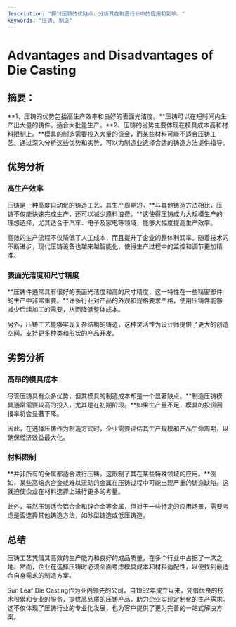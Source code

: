 ```yaml
---
description: "探讨压铸的优缺点，分析其在制造行业中的应用和影响。"
keywords: "压铸, 制造"
---
```

# Advantages and Disadvantages of Die Casting

## 摘要：

**1、压铸的优势包括高生产效率和良好的表面光洁度。**压铸可以在短时间内生产出大量的铸件，适合大批量生产。**2、压铸的劣势主要体现在模具成本高和材料限制上。**模具的制造需要投入大量的资金，而某些材料可能不适合压铸工艺。通过深入分析这些优势和劣势，可以为制造业选择合适的铸造方法提供指导。

## 优势分析

### 高生产效率

压铸是一种高度自动化的铸造工艺，其生产周期短。**与其他铸造方法相比，压铸不仅能快速完成生产，还可以减少原料浪费。**这使得压铸成为大规模生产的理想选择，尤其适合于汽车、电子及家电等领域，能够大幅度提高生产效率。

高效的生产流程不仅降低了人工成本，而且提升了企业的整体利润率。随着技术的不断进步，现代压铸设备也越来越智能化，使得生产过程中的监控和调节更加精准。

### 表面光洁度和尺寸精度

**压铸件通常具有很好的表面光洁度和高的尺寸精度，这一特性在一些精密部件的生产中非常重要。**许多行业对产品的外观和规格要求严格，使用压铸件能够减少后续加工的需要，从而降低整体成本。

另外，压铸工艺能够实现复杂结构的铸造，这种灵活性为设计师提供了更大的创造空间，支持更多种类和形状的产品开发。

## 劣势分析

### 高昂的模具成本

尽管压铸具有众多优势，但其模具的制造成本却是一个显著缺点。**制造压铸模具通常需要较高的投入，尤其是在初期阶段。**如果生产量不足，模具的投资回报率将会显著下降。

因此，在选择压铸作为制造方式时，企业需要评估其生产规模和产品生命周期，以确保经济效益最大化。

### 材料限制

**并非所有的金属都适合进行压铸，这限制了其在某些特殊领域的应用。**例如，某些高熔点合金或难以流动的金属在压铸过程中可能出现严重的铸造缺陷。这就迫使企业在材料选择上进行更多的考量。

此外，虽然压铸适合铝合金和锌合金等金属，但对于一些特定的应用场景，需要考虑是否选择其他铸造方法，如砂型铸造或低压铸造。

## 总结

压铸工艺凭借其高效的生产能力和良好的成品质量，在多个行业中占据了一席之地。然而，企业在选择压铸时必须全面考虑模具成本和材料适配性，以便找到最适合自身需求的制造方案。

Sun Leaf Die Casting作为业内领先的公司，自1992年成立以来，凭借优良的技术积累和专业的服务，提供高品质的压铸产品，助力企业实现定制化的生产需求。这不仅体现了压铸行业的专业化发展，也为客户提供了更为完善的一站式解决方案。
